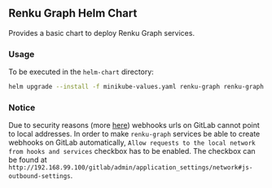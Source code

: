 ## Renku Graph Helm Chart

Provides a basic chart to deploy Renku Graph services.

### Usage

To be executed in the `helm-chart` directory:

```bash
helm upgrade --install -f minikube-values.yaml renku-graph renku-graph
```

### Notice

Due to security reasons (more [here](https://docs.gitlab.com/ee/security/webhooks.html)) webhooks urls on GitLab cannot point to local addresses. In order to make `renku-graph` services be able to create webhooks on GitLab automatically, `Allow requests to the local network from hooks and services` checkbox has to be enabled. The checkbox can be found at `http://192.168.99.100/gitlab/admin/application_settings/network#js-outbound-settings`.
